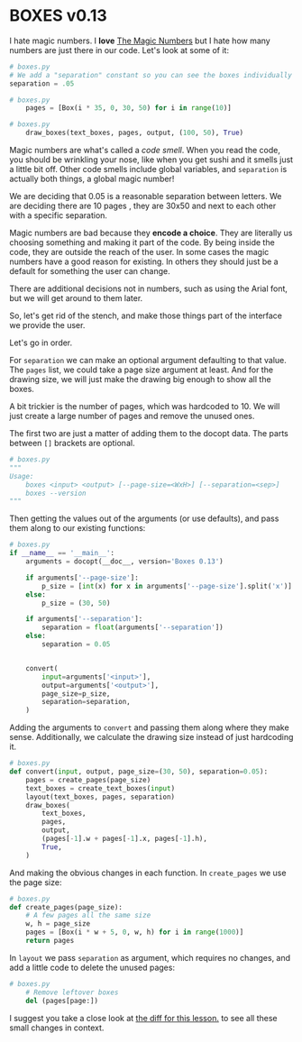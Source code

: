 # BOXES v0.13

I hate magic numbers. I **love** [The Magic Numbers](https://en.wikipedia.org/wiki/The_Magic_Numbers)
but I hate how many numbers are just there in our code. Let's look at some of
it:

```python
# boxes.py
# We add a "separation" constant so you can see the boxes individually
separation = .05

```

```python
# boxes.py
    pages = [Box(i * 35, 0, 30, 50) for i in range(10)]

```

```python
# boxes.py
    draw_boxes(text_boxes, pages, output, (100, 50), True)

```

Magic numbers are what's called a *code smell*. When you read the code, you
should be wrinkling your nose, like when you get sushi and it smells just a
little bit off. Other code smells include global variables, and `separation`
is actually both things, a global magic number!

We are deciding that 0.05 is a reasonable separation between letters. We are
deciding there are 10 pages , they are 30x50 and next to each other with a
specific separation.

Magic numbers are bad because they **encode a choice**. They are literally us
choosing something and making it part of the code. By being inside the code,
they are outside the reach of the user. In some cases the magic numbers have a
good reason for existing. In others they should just be a default for
something the user can change.

There are additional decisions not in numbers, such as using the Arial font,
but we will get around to them later.

So, let's get rid of the stench, and make those things part of the interface
we provide the user.

Let's go in order.

For `separation` we can make an optional argument defaulting to that value.
The `pages` list, we could take a page size argument at least. And for the
drawing size, we will just make the drawing big enough to show all the boxes.

A bit trickier is the number of pages, which was hardcoded to 10. We will just
create a large number of pages and remove the unused ones.

The first two are just a matter of adding them to the docopt data. The parts
between `[]` brackets are optional.

```python
# boxes.py
"""
Usage:
    boxes <input> <output> [--page-size=<WxH>] [--separation=<sep>]
    boxes --version
"""

```

Then getting the values out of the arguments (or use defaults), and pass them
along to our existing functions:

```python
# boxes.py
if __name__ == '__main__':
    arguments = docopt(__doc__, version='Boxes 0.13')

    if arguments['--page-size']:
        p_size = [int(x) for x in arguments['--page-size'].split('x')]
    else:
        p_size = (30, 50)

    if arguments['--separation']:
        separation = float(arguments['--separation'])
    else:
        separation = 0.05


    convert(
        input=arguments['<input>'],
        output=arguments['<output>'],
        page_size=p_size,
        separation=separation,
    )

```

Adding the arguments to `convert` and passing them along where they make sense.
Additionally, we calculate the drawing size instead of just hardcoding it.

```python
# boxes.py
def convert(input, output, page_size=(30, 50), separation=0.05):
    pages = create_pages(page_size)
    text_boxes = create_text_boxes(input)
    layout(text_boxes, pages, separation)
    draw_boxes(
        text_boxes,
        pages,
        output,
        (pages[-1].w + pages[-1].x, pages[-1].h),
        True,
    )

```

And making the obvious changes in each function. In `create_pages` we use the
page size:

```python
# boxes.py
def create_pages(page_size):
    # A few pages all the same size
    w, h = page_size
    pages = [Box(i * w + 5, 0, w, h) for i in range(1000)]
    return pages

```

In `layout` we pass `separation` as argument, which requires no changes, and
add a little code to delete the unused pages:

```python
# boxes.py
    # Remove leftover boxes
    del (pages[page:])

```

I suggest you take a close look at [the diff for this lesson.](part2/code/diffs/lesson2_diff.html) to see all these small changes in context.